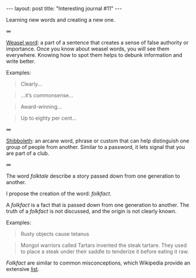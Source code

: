--- layout: post title: "Interesting journal #11" ---

Learning new words and creating a new one.

∞

[Weasel word](https://en.wikipedia.org/wiki/Weasel_word): a  part of a sentence
that creates a sense of false authority or importance. Once you know about
weasel words, you will see them everywhere. Knowing how to spot them helps to
debunk information and write better.

Examples:

> Clearly…

> …it’s commonsense…

> Award-winning…

> Up to eighty per cent…

∞

[Shibboleth](https://en.wikipedia.org/wiki/Shibboleth): an arcane word, phrase
or custom that can help distinguish one group of people from another. Similar to
a password, it lets signal that you are part of a club.

∞

The word *folktale* describe a story passed down from one generation to another.

I propose the creation of the word: *folkfact*.

A *folkfact* is a fact that is passed down from one generation to another. The
truth of a *folkfact* is not discussed, and the origin is not clearly known.

Examples:

> Rusty objects cause tetanus

> Mongol warriors called Tartars invented the steak tartare. They used to place
> a steak under their saddle to tenderize it before eating it raw.

*Folkfact* are similar to common misconceptions, which Wikipedia provide an
extensive [list](https://en.wikipedia.org/wiki/List_of_common_misconceptions).
